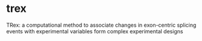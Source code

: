 # trex
TRex: a computational method to associate changes in exon-centric splicing events with experimental variables form complex experimental designs
